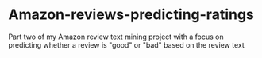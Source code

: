 # Amazon-reviews-predicting-ratings
Part two of my Amazon review text mining project with a focus on predicting whether a review is "good" or "bad" based on the review text
